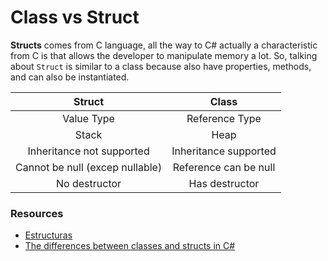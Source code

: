 # Class vs Struct
**Structs** comes from C language, all the way to C# actually a characteristic from C is that allows the developer to manipulate memory a lot. So, talking about `Struct` is similar to a class because also have properties, methods, and can also be instantiated.

|Struct | Class|
|:-----:|:----:|
|Value Type | Reference Type|
|Stack | Heap|
|Inheritance not supported | Inheritance supported|
|Cannot be null (excep nullable) | Reference can be null|
|No destructor | Has destructor|

### Resources
* [Estructuras](https://learn.microsoft.com/es-es/dotnet/csharp/language-reference/language-specification/structs)
* [The differences between classes and structs in C#](https://www.youtube.com/watch?v=uFHtFOmH2OI&ab_channel=ScottSteffes)